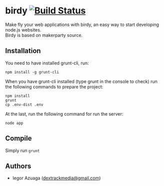 # birdy [![Build Status](https://travis-ci.org/underc0de/birdy.svg)](https://travis-ci.org/underc0de/birdy)
Make fly your web applications with birdy, an easy way to start developing node.js websites.<br>
Birdy is based on makerparty source.

## Installation
You need to have installed grunt-cli, run:
```
npm install -g grunt-cli
```

When you have grunt-cli installed (type grunt in the console to check) run the following commands to prepare the project:
```
npm install
grunt
cp .env-dist .env
```
At the last, run the following command for run the server:
```
node app
```
## Compile
Simply run ``grunt``

## Authors
* Iegor Azuaga (dextrackmedia@gmail.com)